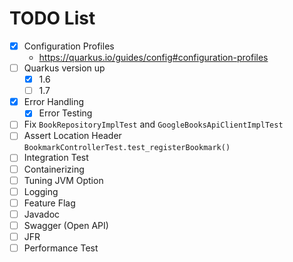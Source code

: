 # TODO List

- [x] Configuration Profiles
    - https://quarkus.io/guides/config#configuration-profiles
- [ ] Quarkus version up
    - [x] 1.6
    - [ ] 1.7
- [x] Error Handling
    - [x] Error Testing
- [ ] Fix `BookRepositoryImplTest` and `GoogleBooksApiClientImplTest`
- [ ] Assert Location Header `BookmarkControllerTest.test_registerBookmark()`
- [ ] Integration Test
- [ ] Containerizing
- [ ] Tuning JVM Option 
- [ ] Logging
- [ ] Feature Flag
- [ ] Javadoc
- [ ] Swagger (Open API)
- [ ] JFR
- [ ] Performance Test
